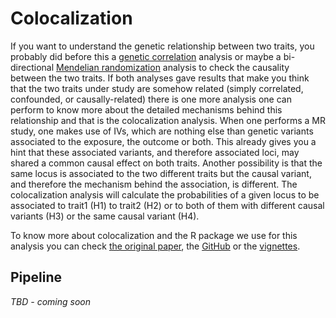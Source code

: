# Colocalization

If you want to understand the genetic relationship between two traits, you probably did before this a [genetic correlation](https://github.com/cdiazmun/metadownGWAS/ldsc/) analysis or maybe a bi-directional [Mendelian randomization](https://github.com/cdiazmun/metadownGWAS/mendelian-randomization/) analysis to check the causality between the two traits. If both analyses gave results that make you think that the two traits under study are somehow related (simply correlated, confounded, or causally-related) there is one more analysis one can perform to know more about the detailed mechanisms behind this relationship and that is the colocalization analysis. When one performs a MR study, one makes use of IVs, which are nothing else than genetic variants associated to the exposure, the outcome or both. This already gives you a hint that these associated variants, and therefore associated loci, may shared a common causal effect on both traits. Another possibility is that the same locus is associated to the two different traits but the causal variant, and therefore the mechanism behind the association, is different. The colocalization analysis will calculate the probabilities of a given locus to be associated to trait1 (H1) to trait2 (H2) or to both of them with different causal variants (H3) or the same causal variant (H4).

To know more about colocalization and the R package we use for this analysis you can check [the original paper](https://doi.org/10.1371/journal.pgen.1004383), the [GitHub](https://github.com/chr1swallace/coloc) or the [vignettes](https://chr1swallace.github.io/coloc/index.html).

## Pipeline

*TBD - coming soon*
